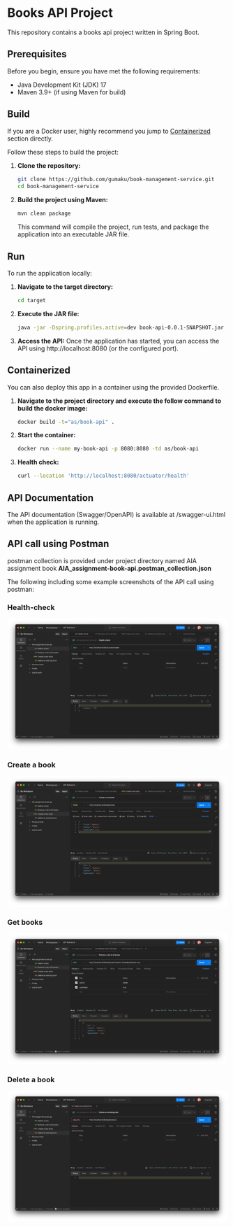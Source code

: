 # Books API Project

This repository contains a books api project written in Spring Boot.

## Prerequisites

Before you begin, ensure you have met the following requirements:
- Java Development Kit (JDK) 17
- Maven 3.9+ (if using Maven for build)

## Build
If you are a Docker user, highly recommend you jump to [Containerized](#Containerized) section directly.

Follow these steps to build the project:
1. **Clone the repository:**
   ```sh
   git clone https://github.com/gumaku/book-management-service.git
   cd book-management-service
   ```
2. **Build the project using Maven:**
   ```sh
   mvn clean package
   ```
    This command will compile the project, run tests, and package the application into an executable JAR file.

## Run

To run the application locally:

1. **Navigate to the target directory:**
   ```sh 
   cd target
   ```
2. **Execute the JAR file:**
   ```sh 
   java -jar -Dspring.profiles.active=dev book-api-0.0.1-SNAPSHOT.jar
   ```
3. **Access the API:**
   Once the application has started, you can access the API using http://localhost:8080 (or the configured port).

## Containerized

You can also deploy this app in a container using the provided Dockerfile.

1. **Navigate to the project directory and execute the follow command to build the docker image:**
   ```sh 
   docker build -t="as/book-api" .
   ```
2. **Start the container:**
   ```sh 
   docker run --name my-book-api -p 8080:8080 -td as/book-api
   ```
3. **Health check:**
   ```sh 
   curl --location 'http://localhost:8080/actuator/health'
   ```

## API Documentation
The API documentation (Swagger/OpenAPI) is available at /swagger-ui.html when the application is running.

## API call using Postman 

postman collection is provided under project directory named AIA assignment book **AIA_assignment-book-api.postman_collection.json**

The following including some example screenshots of the API call using postman:

### Health-check
![image](https://github.com/gumaku/book-management-service/blob/main/images/img_health.png)
### Create a book
![image](https://github.com/gumaku/book-management-service/blob/main/images/img_create.png)
### Get books
![image](https://github.com/gumaku/book-management-service/blob/main/images/img_get1.png)
### Delete a book
![image](https://github.com/gumaku/book-management-service/blob/main/images/img_delete1.png)
